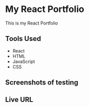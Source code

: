 # My React Portfolio

This is my React Portfolio

## Tools Used

- React
- HTML
- JavaScript
- CSS

## Screenshots of testing

## Live URL
